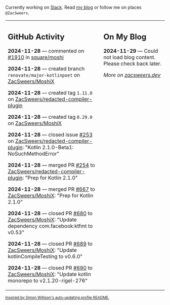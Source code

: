 Currently working on [Slack](https://slack.com/). Read [my blog](https://zacsweers.dev/) or follow me on places `@ZacSweers`.

<table><tr><td valign="top" width="60%">

## GitHub Activity
<!-- githubActivity starts -->
**2024-11-28** — commented on [#1910](https://github.com/square/moshi/issues/1910#issuecomment-2507070622) in [square/moshi](https://github.com/square/moshi)

**2024-11-28** — created branch `renovate/major-kotlinpoet` on [ZacSweers/MoshiX](https://github.com/ZacSweers/MoshiX)

**2024-11-28** — created tag `1.11.0` on [ZacSweers/redacted-compiler-plugin](https://github.com/ZacSweers/redacted-compiler-plugin)

**2024-11-28** — created tag `0.29.0` on [ZacSweers/MoshiX](https://github.com/ZacSweers/MoshiX)

**2024-11-28** — closed issue [#253](https://github.com/ZacSweers/redacted-compiler-plugin/issues/253) on [ZacSweers/redacted-compiler-plugin](https://github.com/ZacSweers/redacted-compiler-plugin): "Kotlin 2.1.0-Beta1: NoSuchMethodError"

**2024-11-28** — merged PR [#254](https://github.com/ZacSweers/redacted-compiler-plugin/pull/254) to [ZacSweers/redacted-compiler-plugin](https://github.com/ZacSweers/redacted-compiler-plugin): "Prep for Kotlin 2.1.0"

**2024-11-28** — merged PR [#667](https://github.com/ZacSweers/MoshiX/pull/667) to [ZacSweers/MoshiX](https://github.com/ZacSweers/MoshiX): "Prep for Kotlin 2.1.0"

**2024-11-28** — closed PR [#680](https://github.com/ZacSweers/MoshiX/pull/680) to [ZacSweers/MoshiX](https://github.com/ZacSweers/MoshiX): "Update dependency com.facebook:ktfmt to v0.53"

**2024-11-28** — closed PR [#689](https://github.com/ZacSweers/MoshiX/pull/689) to [ZacSweers/MoshiX](https://github.com/ZacSweers/MoshiX): "Update kotlinCompileTesting to v0.6.0"

**2024-11-28** — closed PR [#690](https://github.com/ZacSweers/MoshiX/pull/690) to [ZacSweers/MoshiX](https://github.com/ZacSweers/MoshiX): "Update kotlin monorepo to v2.1.20-rigel-276"
<!-- githubActivity ends -->
</td><td valign="top" width="40%">

## On My Blog
<!-- blog starts -->
**2024-11-29** — Could not load blog content. Please check back later.
<!-- blog ends -->
_More on [zacsweers.dev](https://zacsweers.dev/)_
</td></tr></table>

<sub><a href="https://simonwillison.net/2020/Jul/10/self-updating-profile-readme/">Inspired by Simon Willison's auto-updating profile README.</a></sub>